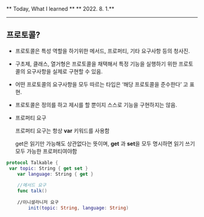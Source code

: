 
 ** Today, What I learned  **
 ** 2022. 8. 1.**

---
## 프로토콜?

- 프로토콜은 특성 역할을 하기위한 메서드, 프로퍼티, 기타 요구사항 등의 청사진.

- 구초제, 클래스, 열거형은 프로토콜을 채택해서 특정 기능을 실행하기 위한 프로토콜의 요구사항을 실제로 구현할 수 있음.

 - 어떤 프로토콜의 요구사항을 모두 따르는 타입은 ‘해당 프로토콜을 준수한다’ 고 표현.

 - 프로토콜은 정의를 하고 제시를 할 뿐이지 스스로 기능을 구현하지는 않음.

- 프로퍼티 요구
    
    프로퍼티 요구는 항상 **var** 키워드를 사용함
    
    get은 읽기만 가능해도 상관없다는 뜻이며, **get** 과 **set**을 모두 명시하면 읽기 쓰기 모두 가능한 프로퍼티여야함

```swift
protocol Talkable {
 var topic: String { get set }
    var language: String { get }
    
    //메서드 요구
    func talk()
    
    //이니셜라니저 요구
	    init(topic: String, language: String)
```
